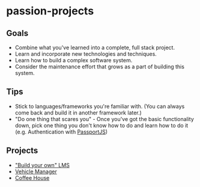 # passion-projects

## Goals
- Combine what you've learned into a complete, full stack project.
- Learn and incorporate new technologies and techniques.
- Learn how to build a complex software system.
- Consider the maintenance effort that grows as a part of building this system.

## Tips
- Stick to languages/frameworks you're familiar with. (You can always come back and build it in another framework later.)
- "Do one thing that scares you" - Once you've got the basic functionality down, pick one thing you don't know how to do and learn how to do it (e.g. Authentication with [PassportJS](http://www.passportjs.org/))

## Projects

- ["Build your own" LMS](build-your-own-lms.md)
- [Vehicle Manager](vehicle-manager.md)
- [Coffee House](coffee-house.md)
